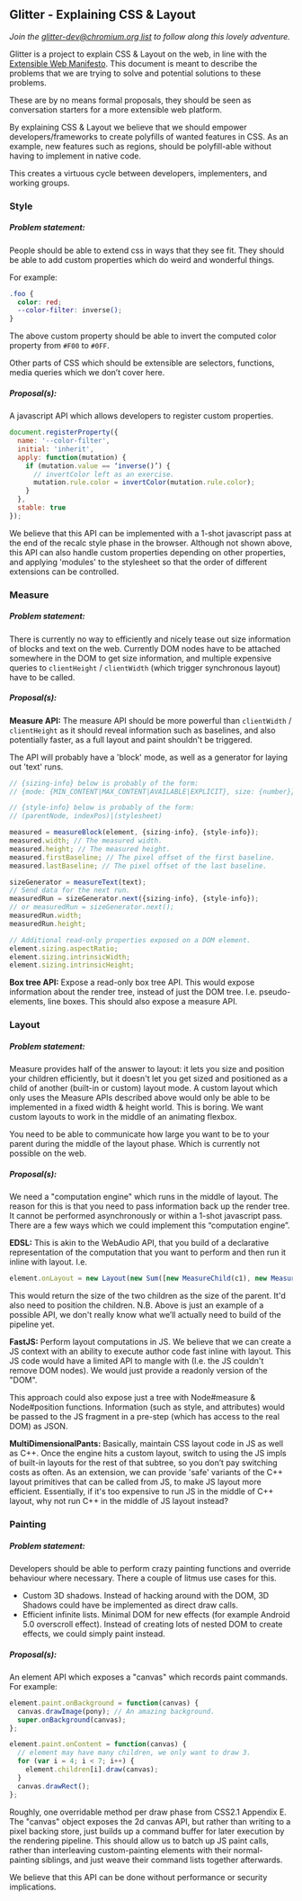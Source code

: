 ## Glitter - Explaining CSS & Layout

*Join the [glitter-dev@chromium.org list](https://groups.google.com/a/chromium.org/forum/#!forum/glitter-dev) to follow along this lovely adventure.*

Glitter is a project to explain CSS & Layout on the web, in line with the
[Extensible Web Manifesto](http://extensiblewebmanifesto.org/). This document is
meant to describe the problems that we are trying to solve and potential
solutions to these problems.

These are by no means formal proposals, they should be seen as conversation
starters for a more extensible web platform.

By explaining CSS & Layout we believe that we should empower
developers/frameworks to create polyfills of wanted features in CSS. As an
example, new features such as regions, should be polyfill-able without having
to implement in native code.

This creates a virtuous cycle between developers, implementers, and working
groups.


### Style
##### Problem statement:
People should be able to extend css in ways that they see fit.
They should be able to add custom properties which do weird and wonderful
things.

For example:

```css
.foo {
  color: red;
  --color-filter: inverse();
}
```

The above custom property should be able to invert the computed color property
from `#F00` to `#0FF`.

Other parts of CSS which should be extensible are selectors, functions, media
queries which we don’t cover here.

##### Proposal(s):
A javascript API which allows developers to register custom properties. 

```javascript
document.registerProperty({
  name: '--color-filter',
  initial: 'inherit',
  apply: function(mutation) {
    if (mutation.value == ‘inverse()’) {
      // invertColor left as an exercise.
      mutation.rule.color = invertColor(mutation.rule.color);
    }
  },
  stable: true
});
```

We believe that this API can be implemented with a 1-shot javascript pass at the
end of the recalc style phase in the browser. Although not shown above, this API
can also handle custom properties depending on other properties, and applying
'modules' to the stylesheet so that the order of different extensions can be
controlled.


### Measure
##### Problem statement:

There is currently no way to efficiently and nicely tease out size information
of blocks and text on the web. Currently DOM nodes have to be attached somewhere
in the DOM to get size information, and multiple expensive queries to
`clientHeight` / `clientWidth` (which trigger synchronous layout) have to be
called.

##### Proposal(s):

**Measure API:** The measure API should be more powerful than `clientWidth` /
`clientHeight` as it should reveal information such as baselines, and also
potentially faster, as a full layout and paint shouldn't be triggered.

The API will probably have a 'block' mode, as well as a generator for laying out
'text' runs.

```javascript
// {sizing-info} below is probably of the form:
// {mode: {MIN_CONTENT|MAX_CONTENT|AVAILABLE|EXPLICIT}, size: {number}}

// {style-info} below is probably of the form:
// (parentNode, indexPos)|(stylesheet)

measured = measureBlock(element, {sizing-info}, {style-info});
measured.width; // The measured width.
measured.height; // The measured height.
measured.firstBaseline; // The pixel offset of the first baseline.
measured.lastBaseline; // The pixel offset of the last baseline.

sizeGenerator = measureText(text);
// Send data for the next run.
measuredRun = sizeGenerator.next({sizing-info}, {style-info});
// or measuredRun = sizeGenerator.next();
measuredRun.width;
measuredRun.height;

// Additional read-only properties exposed on a DOM element.
element.sizing.aspectRatio;
element.sizing.intrinsicWidth;
element.sizing.intrinsicHeight;
```

**Box tree API:** Expose a read-only box tree API. This would expose information
about the render tree, instead of just the DOM tree. I.e. pseudo-elements, line
boxes. This should also expose a measure API.


### Layout
##### Problem statement:

Measure provides half of the answer to layout: it lets you size and position
your children efficiently, but it doesn't let you get sized and positioned as a
child of another (built-in or custom) layout mode. A custom layout which only
uses the Measure APIs described above would only be able to be implemented in a
fixed width & height world. This is boring. We want custom layouts to work in
the middle of an animating flexbox.

You need to be able to communicate how large you want to be to your parent
during the middle of the layout phase. Which is currently not possible on the
web.

##### Proposal(s):
We need a "computation engine" which runs in the middle of layout. The reason
for this is that you need to pass information back up the render tree. It cannot
be performed asynchronously or within a 1-shot javascript pass. There are a few
ways which we could implement this “computation engine”.

**EDSL:** This is akin to the WebAudio API, that you build of a declarative
representation of the computation that you want to perform and then run it
inline with layout. I.e.

```javascript
element.onLayout = new Layout(new Sum([new MeasureChild(c1), new MeasureChild(c2)]));
```

This would return the size of the two children as the size of the parent. It'd
also need to position the children. N.B. Above is just an example of a possible
API, we don't really know what we’ll actually need to build of the pipeline yet.

**FastJS:** Perform layout computations in JS. We believe that we can create a
JS context with an ability to execute author code fast inline with layout. This
JS code would have a limited API to mangle with (I.e. the JS couldn't remove DOM
nodes). We would just provide a readonly version of the "DOM".

This approach could also expose just a tree with Node#measure & Node#position
functions. Information (such as style, and attributes) would be passed to the JS
fragment in a pre-step (which has access to the real DOM) as JSON.

**MultiDimensionalPants:** Basically, maintain CSS layout code in JS as well as
C++. Once the engine hits a custom layout, switch to using the JS impls of
built-in layouts for the rest of that subtree, so you don’t pay switching costs
as often. As an extension, we can provide 'safe' variants of the C++ layout
primitives that can be called from JS, to make JS layout more efficient.
Essentially, if it's too expensive to run JS in the middle of C++ layout, why
not run C++ in the middle of JS layout instead?


### Painting
##### Problem statement:

Developers should be able to perform crazy painting functions and override
behaviour where necessary. There a couple of litmus use cases for this.
* Custom 3D shadows. Instead of hacking around with the DOM, 3D Shadows could
have be implemented as direct draw calls.
* Efficient infinite lists. Minimal DOM for
new effects (for example Android 5.0 overscroll effect). Instead of creating
lots of nested DOM to create effects, we could simply paint instead.

##### Proposal(s):
An element API which exposes a "canvas" which records paint commands. For
example:

```javascript
element.paint.onBackground = function(canvas) {
  canvas.drawImage(pony); // An amazing background.
  super.onBackground(canvas);
};

element.paint.onContent = function(canvas) {
  // element may have many children, we only want to draw 3.
  for (var i = 4; i < 7; i++) {
    element.children[i].draw(canvas);
  }
  canvas.drawRect();
};
```

Roughly, one overridable method per draw phase from CSS2.1 Appendix E. The
"canvas" object exposes the 2d canvas API, but rather than writing to a pixel
backing store, just builds up a command buffer for later execution by the
rendering pipeline. This should allow us to batch up JS paint calls, rather than
interleaving custom-painting elements with their normal-painting siblings, and
just weave their command lists together afterwards.

We believe that this API can be done without performance or security
implications.
